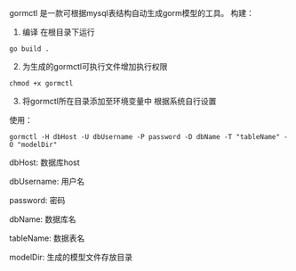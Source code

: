 gormctl 是一款可根据mysql表结构自动生成gorm模型的工具。
构建：
1. 编译
在根目录下运行
```
go build .
```
2. 为生成的gormctl可执行文件增加执行权限
```
chmod +x gormctl
```
3. 将gormctl所在目录添加至环境变量中
根据系统自行设置

使用：
```
gormctl -H dbHost -U dbUsername -P password -D dbName -T "tableName" -O "modelDir"
```
dbHost: 数据库host

dbUsername: 用户名

password: 密码

dbName: 数据库名

tableName: 数据表名

modelDir: 生成的模型文件存放目录